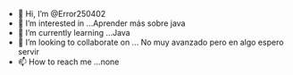 - 👋 Hi, I’m @Error250402
- 👀 I’m interested in ...Aprender más sobre java
- 🌱 I’m currently learning ...Java 
- 💞️ I’m looking to collaborate on ... No muy avanzado pero en algo espero servir
- 📫 How to reach me ...none

<!---
Error250402/Error250402 is a ✨ special ✨ repository because its `README.md` (this file) appears on your GitHub profile.
You can click the Preview link to take a look at your changes.
--->
